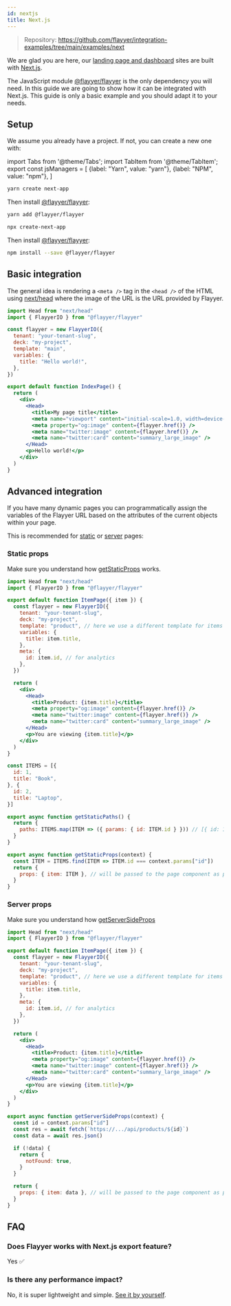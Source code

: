```yaml
---
id: nextjs
title: Next.js
---
```


> Repository: https://github.com/flayyer/integration-examples/tree/main/examples/next

We are glad you are here, our [landing page and dashboard](https://flayyer.com) sites are built with [Next.js](https://nextjs.org/).

The JavaScript module [@flayyer/flayyer](./flayyer-js.md) is the only dependency you will need. In this guide we are going to show how it can be integrated with Next.js. This guide is only a basic example and you should adapt it to your needs.

## Setup

We assume you already have a project. If not, you can create a new one with:

<!-- MDX variables -->
import Tabs from '@theme/Tabs';
import TabItem from '@theme/TabItem';
export const jsManagers = [
  {label: "Yarn", value: "yarn"},
  {label: "NPM", value: "npm"},
]

<Tabs groupId="js-manager" defaultValue="yarn" values={jsManagers}>
<TabItem value="yarn">

```bash title="Terminal.app"
yarn create next-app
```

Then install [@flayyer/flayyer](./flayyer-js.md):

```bash title="Terminal.app"
yarn add @flayyer/flayyer
```

</TabItem>

<TabItem value="npm">

```bash title="Terminal.app"
npx create-next-app
```

Then install [@flayyer/flayyer](./flayyer-js.md):

```bash title="Terminal.app"
npm install --save @flayyer/flayyer
```

</TabItem>
</Tabs>

## Basic integration

The general idea is rendering a `<meta />` tag in the `<head />` of the HTML using [next/head](https://nextjs.org/docs/api-reference/next/head) where the image of the URL is the URL provided by Flayyer.

```jsx title="pages/index.js" {2,4-11,19-21}
import Head from "next/head"
import { FlayyerIO } from "@flayyer/flayyer"

const flayyer = new FlayyerIO({
  tenant: "your-tenant-slug",
  deck: "my-project",
  template: "main",
  variables: {
    title: "Hello world!",
  },
})

export default function IndexPage() {
  return (
    <div>
      <Head>
        <title>My page title</title>
        <meta name="viewport" content="initial-scale=1.0, width=device-width" />
        <meta property="og:image" content={flayyer.href()} />
        <meta name="twitter:image" content={flayyer.href()} />
        <meta name="twitter:card" content="summary_large_image" />
      </Head>
      <p>Hello world!</p>
    </div>
  )
}
```

## Advanced integration

If you have many dynamic pages you can programmatically assign the variables of the Flayyer URL based on the attributes of the current objects within your page.

This is recommended for [static](#static-props) or [server](#server-props) pages:

### Static props

Make sure you understand how [getStaticProps](https://nextjs.org/docs/basic-features/data-fetching#getstaticprops-static-generation) works.

```jsx title="pages/products/[id].js" {2,5-15,21-23}
import Head from "next/head"
import { FlayyerIO } from "@flayyer/flayyer"

export default function ItemPage({ item }) {
  const flayyer = new FlayyerIO({
    tenant: "your-tenant-slug",
    deck: "my-project",
    template: "product", // here we use a different template for items
    variables: {
      title: item.title,
    },
    meta: {
      id: item.id, // for analytics
    },
  })

  return (
    <div>
      <Head>
        <title>Product: {item.title}</title>
        <meta property="og:image" content={flayyer.href()} />
        <meta name="twitter:image" content={flayyer.href()} />
        <meta name="twitter:card" content="summary_large_image" />
      </Head>
      <p>You are viewing {item.title}</p>
    </div>
  )
}

const ITEMS = [{
  id: 1,
  title: "Book",
}, {
  id: 2,
  title: "Laptop",
}]

export async function getStaticPaths() {
  return {
    paths: ITEMS.map(ITEM => ({ params: { id: ITEM.id } })) // [{ id: 1 }, { id: 2 }]
  }
}

export async function getStaticProps(context) {
  const ITEM = ITEMS.find(ITEM => ITEM.id === context.params["id"])
  return {
    props: { item: ITEM }, // will be passed to the page component as props
  }
}
```

### Server props

Make sure you understand how [getServerSideProps](https://nextjs.org/docs/basic-features/data-fetching#getserversideprops-server-side-rendering)

```jsx title="pages/products/[id].js" {2,5-15,21-23}
import Head from "next/head"
import { FlayyerIO } from "@flayyer/flayyer"

export default function ItemPage({ item }) {
  const flayyer = new FlayyerIO({
    tenant: "your-tenant-slug",
    deck: "my-project",
    template: "product", // here we use a different template for items
    variables: {
      title: item.title,
    },
    meta: {
      id: item.id, // for analytics
    },
  })

  return (
    <div>
      <Head>
        <title>Product: {item.title}</title>
        <meta property="og:image" content={flayyer.href()} />
        <meta name="twitter:image" content={flayyer.href()} />
        <meta name="twitter:card" content="summary_large_image" />
      </Head>
      <p>You are viewing {item.title}</p>
    </div>
  )
}

export async function getServerSideProps(context) {
  const id = context.params["id"]
  const res = await fetch(`https://.../api/products/${id}`)
  const data = await res.json()

  if (!data) {
    return {
      notFound: true,
    }
  }

  return {
    props: { item: data }, // will be passed to the page component as props
  }
}
```

## FAQ

### Does Flayyer works with Next.js export feature?

Yes ✅

### Is there any performance impact?

No, it is super lightweight and simple. [See it by yourself](https://bundlephobia.com/result?p=@flayyer/flayyer).
